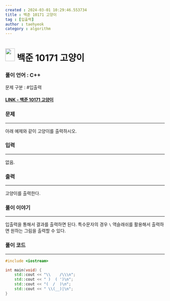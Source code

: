 ```yaml
---
created : 2024-03-01 10:29:46.553734
title : 백준 10171 고양이
tag : [입출력]
author : taehyeok
category : algorithm
---
```

# <img src="https://d2gd6pc034wcta.cloudfront.net/tier/1.svg" width="30" height="40"> 백준 10171 고양이


### 풀이 언어 : C++

문제 구분 : #입출력
#### [LINK - 백준 10171 고양이](https://www.acmicpc.net/problem/10171)

### 문제

<hr>



아래 예제와 같이 고양이를 출력하시오.
### 입력

<hr>


없음.
### 출력

<hr>


고양이를 출력한다.
### 풀이 이야기

<hr>


입출력을 통해서 결과를 출력하면 된다. 특수문자의 경우 `\` 역슬래쉬를 활용해서 출력하면 원하는 그림을 출력할 수 있다.

### 풀이 코드

<hr>


``` c++
#include <iostream>

int main(void) {
    std::cout << "\\    /\\\n";
    std::cout << " )  ( ')\n";
    std::cout << "(  /  )\n";
    std::cout << " \\(__)|\n";
}
```
